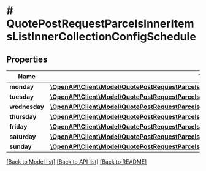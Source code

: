 # # QuotePostRequestParcelsInnerItemsListInnerCollectionConfigSchedule

## Properties

Name | Type | Description | Notes
------------ | ------------- | ------------- | -------------
**monday** | [**\OpenAPI\Client\Model\QuotePostRequestParcelsInnerItemsListInnerCollectionConfigScheduleMonday**](QuotePostRequestParcelsInnerItemsListInnerCollectionConfigScheduleMonday.md) |  |
**tuesday** | [**\OpenAPI\Client\Model\QuotePostRequestParcelsInnerItemsListInnerCollectionConfigScheduleMonday**](QuotePostRequestParcelsInnerItemsListInnerCollectionConfigScheduleMonday.md) |  |
**wednesday** | [**\OpenAPI\Client\Model\QuotePostRequestParcelsInnerItemsListInnerCollectionConfigScheduleMonday**](QuotePostRequestParcelsInnerItemsListInnerCollectionConfigScheduleMonday.md) |  |
**thursday** | [**\OpenAPI\Client\Model\QuotePostRequestParcelsInnerItemsListInnerCollectionConfigScheduleMonday**](QuotePostRequestParcelsInnerItemsListInnerCollectionConfigScheduleMonday.md) |  |
**friday** | [**\OpenAPI\Client\Model\QuotePostRequestParcelsInnerItemsListInnerCollectionConfigScheduleMonday**](QuotePostRequestParcelsInnerItemsListInnerCollectionConfigScheduleMonday.md) |  |
**saturday** | [**\OpenAPI\Client\Model\QuotePostRequestParcelsInnerItemsListInnerCollectionConfigScheduleMonday**](QuotePostRequestParcelsInnerItemsListInnerCollectionConfigScheduleMonday.md) |  |
**sunday** | [**\OpenAPI\Client\Model\QuotePostRequestParcelsInnerItemsListInnerCollectionConfigScheduleMonday**](QuotePostRequestParcelsInnerItemsListInnerCollectionConfigScheduleMonday.md) |  |

[[Back to Model list]](../../README.md#models) [[Back to API list]](../../README.md#endpoints) [[Back to README]](../../README.md)
